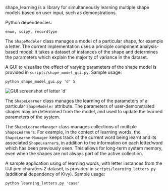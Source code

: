 shape_learning is a library for simultaneously learning multiple shape models based on user input, such as demonstrations.

Python dependencies:
```
enum, scipy, recordtype
```

The `ShapeModeler` class manages a model of a particular shape, for example a letter. The current implementation uses a principle component analysis-based model: it takes a dataset of instances of the shape and determines the parameters which explain the majority of variance in the dataset. 

A GUI to visualise the effect of varying parameters of the shape model is provided in `scripts/shape_model_gui.py`. Sample usage:
```
python shape_model_gui.py 'd' 5
```
![GUI screenshot of letter 'd'](https://raw.github.com/dhood/shape_learning/tree/master/doc/gui_d_params1.png)

The `ShapeLearner` class manages the learning of the parameters of a particular `ShapeModeler` attribute. The parameters of user-demonstrated shapes may be determined from the model, and used to update the learned parameters of the system.

The `ShapeLearnerManager` class manages collections of multiple `ShapeLearner`s. For example, in the context of learning words, the `ShapeLearnerManager` keeps track of the current word being learnt and its associated `ShapeLearner`s, in addition to the information on each letter/word which has been previously seen. This allows for long-term system memory, even when the shapes are not always part of the active collection.

A sample application using of learning words, with letter instances from the UJI pen charaters 2 dataset, is provided in `scripts/learning_letters.py` (additional dependency of Kivy). Sample usage:
```
python learning_letters.py 'case'
```
